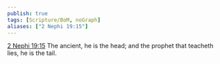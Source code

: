 ```yaml
---
publish: true
tags: [Scripture/BoM, noGraph]
aliases: ["2 Nephi 19:15"]
---
```

[2 Nephi 19:15](https://churchofjesuschrist.org/study/scriptures/bofm/2-ne/19?lang=eng&id=p15#p15) The ancient, he is the head; and the prophet that teacheth lies, he is the tail.
